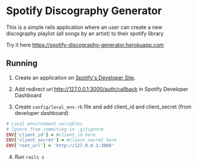# Spotify Discography Generator

This is a simple rails application where an user can create a new discography playlist (all songs by an artist) to their spotify library

Try it here https://spotify-discography-generator.herokuapp.com

Running
------

1. Create an application on [Spotify's Developer Site](https://developer.spotify.com/my-applications/).

2. Add redirect url http://127.0.0.1:3000/auth/callback in Spotify Developer Dashboard

3. Create `config/local_env.rb` file and add client_id and client_secret (from developer dashboard)

```ruby
# Local environment variables
# Ignore from commiting in .gitignore
ENV['client_id'] = #client_id here
ENV['client_secret'] = #client_secret here
ENV['root_url'] = 'http://127.0.0.1:3000'
```

4. Run `rails s`

